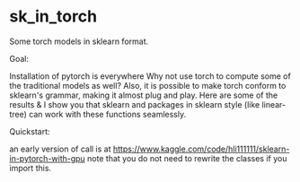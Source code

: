# sk_in_torch

Some torch models in sklearn format.

Goal:

Installation of pytorch is everywhere Why not use torch to compute some of the traditional models as well? Also, it is possible to make torch conform to sklearn's grammar, making it almost plug and play. Here are some of the results & I show you that sklearn and packages in sklearn style (like linear-tree) can work with these functions seamlessly.

Quickstart:


an early version of call is at https://www.kaggle.com/code/hli111111/sklearn-in-pytorch-with-gpu
note that you do not need to rewrite the classes if you import this.